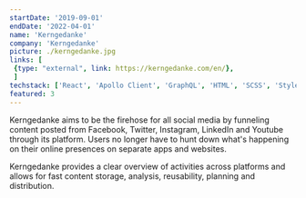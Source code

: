 ```yaml
---
startDate: '2019-09-01'
endDate: '2022-04-01'
name: 'Kerngedanke'
company: 'Kerngedanke'
picture: ./kerngedanke.jpg
links: [
 {type: "external", link: https://kerngedanke.com/en/},
 ]
techstack: ['React', 'Apollo Client', 'GraphQL', 'HTML', 'SCSS', 'Styled Components', 'Typescript', 'PostgreSQL', 'GCP', 'Jenkins', 'Express', 'Firebase', 'Docker']
featured: 3
---
```


Kerngedanke aims to be the firehose for all social media by funneling content posted from Facebook, Twitter, Instagram, LinkedIn and Youtube through its platform. Users no longer have to hunt down what's happening on their online presences on separate apps and websites.

Kerngedanke provides a clear overview of activities across platforms and allows for fast content storage, analysis, reusability, planning and distribution.